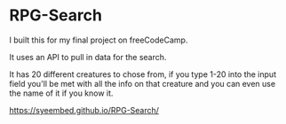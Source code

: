 # RPG-Search

I built this for my final project on freeCodeCamp.

It uses an API to pull in data for the search.

It has 20 different creatures to chose from, if you type 1-20 into the input field you'll be met with all the info on that creature and you can even use the name of it if you know it. 

https://syeembed.github.io/RPG-Search/
